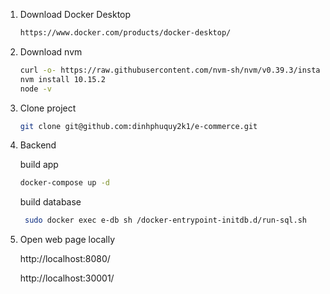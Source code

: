 1. Download Docker Desktop
   ```sh
   https://www.docker.com/products/docker-desktop/
    ```
2. Download nvm

    ```sh
    curl -o- https://raw.githubusercontent.com/nvm-sh/nvm/v0.39.3/install.sh | bash
    nvm install 10.15.2
    node -v
    ```

3. Clone project

    ```sh
    git clone git@github.com:dinhphuquy2k1/e-commerce.git
    ```

4. Backend

   build app

    ``` sh
    docker-compose up -d
    ```

   build database

   ``` sh
    sudo docker exec e-db sh /docker-entrypoint-initdb.d/run-sql.sh
    ```
   
5. Open web page locally

   http://localhost:8080/

   http://localhost:30001/

